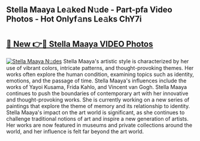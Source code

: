 ## Stella Maaya Le𝚊ked N𝚞de - Part-pfa Video Photos - Hot Onlyf𝚊ns Le𝚊ks ChY7i

# <h2><a href="http://ac51157.deff.icu/?id=Stella+Maaya">🔗 New 👉🔴 Stella Maaya VIDEO Photos</a></h2>

[![Stella Maaya N𝚞des](https://i.imgur.com/rIISA9y.gif)](http://ac51157.deff.icu/?id=Stella+Maaya)
Stella Maaya's artistic style is characterized by her use of vibrant colors, intricate patterns, and thought-provoking themes. Her works often explore the human condition, examining topics such as identity, emotions, and the passage of time. Stella Maaya's influences include the works of Yayoi Kusama, Frida Kahlo, and Vincent van Gogh. Stella Maaya continues to push the boundaries of contemporary art with her innovative and thought-provoking works. She is currently working on a new series of paintings that explore the theme of memory and its relationship to identity. Stella Maaya's impact on the art world is significant, as she continues to challenge traditional notions of art and inspire a new generation of artists. Her works are now featured in museums and private collections around the world, and her influence is felt far beyond the art world.
